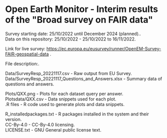 # Open Earth Monitor - Interim results of the "Broad survey on FAIR data" 

Survey starting date: 25/10/2022 until December 2024 (planned)..<br>
Data on this repository: 25/10/2022 - 25/10/2022 to 16/11/2022.<br>

Link for live survey: https://ec.europa.eu/eusurvey/runner/OpenEM-Survey-FAIR-geospatial-data .<br>

File description:.<br>

Data/SurveyResp_20221117.csv                          - Raw output from EU Survey.<br>
Data/SurveyResp_20221117_Questions_and_Answers.xlsx   - Summary data of questions and answers.<br>

Plots/QXX.png                                         - Plots for each dataset query per answer.<br>
Plotsdata/QXX.csv                                     - Data snippets used for each plot.<br>
.R files                                              - R code used to generate plots and data snippets.<br>

R_installedpackages.txt                               - R packages installed in the system and their version.<br>
CC-By-4.0                                             - CC-By-4.0 licensing.<br>
LICENSE.txt                                           - GNU General public license text.<br>

